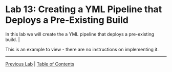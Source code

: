 # Lab 13: Creating a YML Pipeline that Deploys a Pre-Existing Build

In this lab we will create the a YML pipeline that deploys a pre-existing build. |

This is an example to view - there are no instructions on implementing it.

---

[Previous Lab](./Lab_12.md) | [Table of Contents](./README.md)
